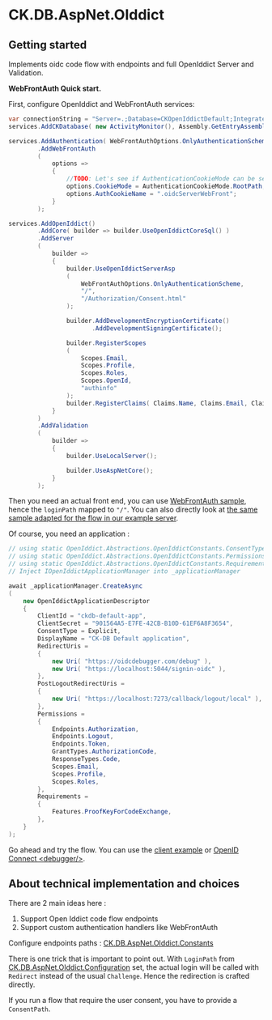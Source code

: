# CK.DB.AspNet.OIddict

## Getting started

Implements oidc code flow with endpoints and full OpenIddict Server and Validation.

**WebFrontAuth Quick start.**

First, configure OpenIddict and WebFrontAuth services:

```csharp
var connectionString = "Server=.;Database=CKOpenIddictDefault;Integrated Security=True;TrustServerCertificate=true";
services.AddCKDatabase( new ActivityMonitor(), Assembly.GetEntryAssembly()!, connectionString );

services.AddAuthentication( WebFrontAuthOptions.OnlyAuthenticationScheme )
        .AddWebFrontAuth
        (
            options =>
            {
                //TODO: Let's see if AuthenticationCookieMode can be set to default.
                options.CookieMode = AuthenticationCookieMode.RootPath;
                options.AuthCookieName = ".oidcServerWebFront";
            }
        );

services.AddOpenIddict()
        .AddCore( builder => builder.UseOpenIddictCoreSql() )
        .AddServer
        (
            builder =>
            {
                builder.UseOpenIddictServerAsp
                (
                    WebFrontAuthOptions.OnlyAuthenticationScheme,
                    "/",
                    "/Authorization/Consent.html"
                );

                builder.AddDevelopmentEncryptionCertificate()
                       .AddDevelopmentSigningCertificate();

                builder.RegisterScopes
                (
                    Scopes.Email,
                    Scopes.Profile,
                    Scopes.Roles,
                    Scopes.OpenId,
                    "authinfo"
                );
                builder.RegisterClaims( Claims.Name, Claims.Email, Claims.Profile );
            }
        )
        .AddValidation
        (
            builder =>
            {
                builder.UseLocalServer();

                builder.UseAspNetCore();
            }
        );
```

Then you need an actual front end, you can
use [WebFrontAuth sample](https://github.com/Woinkk/CK-Sample-WebFrontAuth/tree/master/WFATester), hence the `loginPath`
mapped to `"/"`.
You can also directly look
at [the same sample adapted for the flow in our example server](CK.DB.OIddict.DefaultServer.App/WebFrontAuth).

Of course, you need an application :

```csharp
// using static OpenIddict.Abstractions.OpenIddictConstants.ConsentTypes;
// using static OpenIddict.Abstractions.OpenIddictConstants.Permissions;
// using static OpenIddict.Abstractions.OpenIddictConstants.Requirements;
// Inject IOpenIddictApplicationManager into _applicationManager

await _applicationManager.CreateAsync
(
    new OpenIddictApplicationDescriptor
    {
        ClientId = "ckdb-default-app",
        ClientSecret = "901564A5-E7FE-42CB-B10D-61EF6A8F3654",
        ConsentType = Explicit,
        DisplayName = "CK-DB Default application",
        RedirectUris =
        {
            new Uri( "https://oidcdebugger.com/debug" ),
            new Uri( "https://localhost:5044/signin-oidc" ),
        },
        PostLogoutRedirectUris =
        {
            new Uri( "https://localhost:7273/callback/logout/local" ),
        },
        Permissions =
        {
            Endpoints.Authorization,
            Endpoints.Logout,
            Endpoints.Token,
            GrantTypes.AuthorizationCode,
            ResponseTypes.Code,
            Scopes.Email,
            Scopes.Profile,
            Scopes.Roles,
        },
        Requirements =
        {
            Features.ProofKeyForCodeExchange,
        },
    }
);
```

Go ahead and try the flow. You can use the [client example](SLog.AuthTest)
or [OpenID Connect \<debugger\/\>](https://oidcdebugger.com).

## About technical implementation and choices

There are 2 main ideas here :

1. Support Open Iddict code flow endpoints
2. Support custom authentication handlers like WebFrontAuth

Configure endpoints paths : [CK.DB.AspNet.OIddict.Constants](Constants.cs)

There is one trick that is important to point out. With `LoginPath` from [CK.DB.AspNet.OIddict.Configuration](Configuration.cs) set, the actual login will be called with `Redirect` instead of the usual `Challenge`. Hence the redirection is crafted directly.

If you run a flow that require the user consent, you have to provide a `ConsentPath`.
